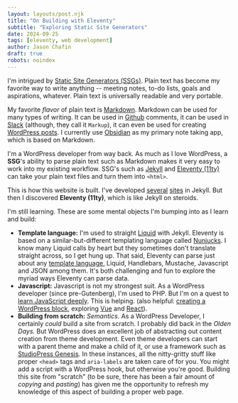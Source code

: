 ```yaml
---
layout: layouts/post.njk
title: "On Building with Eleventy"
subtitle: "Exploring Static Site Generators"
date: 2024-09-25
tags: [eleventy, web development]
author: Jason Chafin
draft: true
robots: noindex
---
```

I'm intrigued by [Static Site Generators (SSGs)](https://jamstack.org/generators/). Plain text has become my favorite way to write anything -- meeting notes, to-do lists, goals and aspirations, whatever. Plain text is universally readable and very portable.

My favorite _flavor_ of plain text is [Markdown](https://en.wikipedia.org/wiki/Markdown). Markdown can be used for many types of writing. It can be used in [Github](https://docs.github.com/en/get-started/writing-on-github/getting-started-with-writing-and-formatting-on-github/basic-writing-and-formatting-syntax) comments, it can be used in [Slack](https://slack.com/help/articles/202288908-Format-your-messages) (although, they call it `Markup`), it can even be used for creating [WordPress posts](https://wordpress.com/support/wordpress-editor/blocks/markdown-block/). I currently use [Obsidian](https://obsidian.md) as my primary note taking app, which is based on Markdown.

I'm a WordPress developer from way back. As much as I love WordPress, a **SSG**'s ability to parse plain text such as Markdown makes it very easy to work into my existing workflow. SSG's such as [Jekyll](https://jekyllrb.com/) and [Eleventy (11ty)](https://www.11ty.dev/) can take your plain text files and turn them into `<html>`.

This is how this website is built. I've developed [several](https://giving.ucsc.edu/) [sites](https://inquiry.ucsc.edu/) in Jekyll. But then I discovered **Eleventy (11ty)**, which is like Jekyll on steroids.

I'm still learning. These are some mental objects I'm bumping into as I learn and build:

- **Template language:** I'm used to straight [Liquid](https://shopify.github.io/liquid/) with Jekyll. Eleventy is based on a similar-but-different templating language called [Nunjucks](https://mozilla.github.io/nunjucks/). I know many Liquid calls by heart but they sometimes don't translate straight across, so I get hung up. That said, Eleventy can parse just about any [template language](https://www.11ty.dev/docs/languages/), Liquid, Handlebars, Mustache, Javascript and JSON among them. It's both challenging and fun to explore the myriad ways Eleventy can parse data.
- **Javascript:** Javascript is not my strongest suit. As a WordPress developer (since pre-Gutenberg), I'm used to PHP. But I'm on a quest to [learn JavaScript deeply](https://www.youtube.com/watch?v=KrZx4IY1IgU). This is helping. (also helpful: [creating a WordPress block](https://github.com/ucsc/ucsc-content-blocks), exploring [Vue](https://vuejs.org/) and [React](https://react.dev/)).
- **Building from scratch:** _Semantics_. As a WordPress Developer, I certainly _could_ build a site from scratch. I probably did back in the _Olden Days._ But WordPress does an excellent job of abstracting out content creation from theme development. Even theme developers can start with a parent theme and make a child of it, or use a framework such as [StudioPress Genesis](https://www.studiopress.com/). In these instances, all the nitty-gritty stuff like proper `<head>` tags  and `aria-labels` are taken care of for you. You might add a script with a WordPress hook, but otherwise you're good. Building this site from "scratch" (to be sure, there has been a fair amount of _copying_ and _pasting_) has given me the opportunity to refresh my knowledge of this aspect of building a proper web page.
